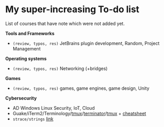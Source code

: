 # My super-increasing To-do list

<div class="row row-cols-md-2"><div>

List of courses that have note which were not added yet.

**Tools and Frameworks**

* `(review, typos, res)` JetBrains plugin development, Random, Project Management
</div><div>

**Operating systems**

* `(review, typos, res)` Networking (+bridges)

**Games**

* `(review, typos, res)` games, game engines, game design, Unity

**Cybersecurity**

* AD Windows Linux Security, IoT, Cloud
* Guake/iTerm2/Terminology/[tmux](https://www.youtube.com/watch?v=Lqehvpe_djs)/[terminator](https://github.com/gnome-terminator/terminator)/[tmux](https://www.youtube.com/watch?v=Lqehvpe_djs) + [cheatsheet](https://tmuxcheatsheet.com/)
* `strace/strings` [link](https://jvns.ca/strace-zine-v3.pdf)
</div></div>